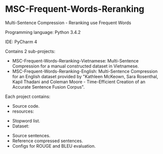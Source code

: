 # MSC-Frequent-Words-Reranking
Multi-Sentence Compression - Reranking use Frequent Words

Programming language: Python 3.4.2

IDE: PyCharm 4

Contains 2 sub-projects:
 - MSC-Frequent-Words-Reranking-Vietnamese: Multi-Sentence Compression for a manual constructed dataset in Vietnamese.
 - MSC-Frequent-Words-Reranking-English: Multi-Sentence Compression for an English dataset provided by "Kathleen McKeown, Sara Rosenthal, Kapil Thadani and Coleman Moore - Time-Efficient Creation of an Accurate Sentence Fusion Corpus".

Each project contains:
 - Source code.
 - resources:
  + Stopword list.
  + Dataset:
   * Source sentences.
   * Reference compressed sentences.
   * Configs for ROUGE and BLEU evaluation.